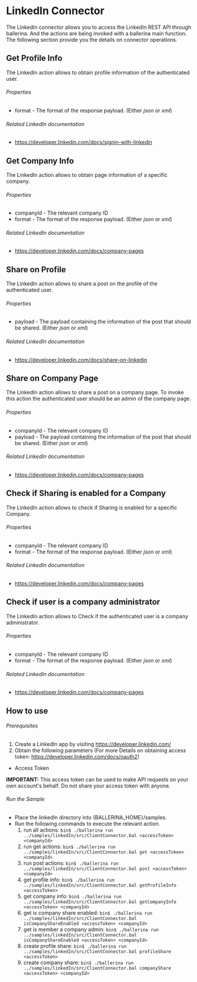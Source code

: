 # LinkedIn Connector
  The LinkedIn connector allows you to access the LinkedIn REST API through ballerina. And the actions are being invoked
  with a ballerina main function. The following section provide you the details on connector operations.

## Get Profile Info
  The LinkedIn action allows to obtain profile information of the authenticated user.

###### Properties
  * format - The format of the response payload. (Either _json_ or _xml_)

###### Related LinkedIn documentation
  * <https://developer.linkedin.com/docs/signin-with-linkedin>

## Get Company Info
 The LinkedIn action allows to obtain page information of a specific company.

###### Properties
  * companyId - The relevant company ID
  * format - The format of the response payload. (Either _json_ or _xml_)

###### Related LinkedIn documentation
  * <https://developer.linkedin.com/docs/company-pages>

## Share on Profile
 The LinkedIn action allows to share a post on the profile of the authenticated user.

###### Properties
  * payload - The payload containing the information of the post that should be shared. (Either _json_ or _xml_)

###### Related LinkedIn documentation
  * <https://developer.linkedin.com/docs/share-on-linkedin>

## Share on Company Page
  The LinkedIn action allows to share a post on a company page. To invoke this action the authenticated user should be an admin of the company page.

###### Properties
  * companyId - The relevant company ID
  * payload - The payload containing the information of the post that should be shared. (Either _json_ or _xml_)

###### Related LinkedIn documentation
  * <https://developer.linkedin.com/docs/company-pages>

## Check if Sharing is enabled for a Company
  The LinkedIn action allows to check if Sharing is enabled for a specific Company.

###### Properties
  * companyId - The relevant company ID
  * format - The format of the response payload. (Either _json_ or _xml_)

###### Related LinkedIn documentation
  * <https://developer.linkedin.com/docs/company-pages>

## Check if user is a company administrator
  The LinkedIn action allows to Check if the authenticated user is a company administrator.

###### Properties
  * companyId - The relevant company ID
  * format - The format of the response payload. (Either _json_ or _xml_)

###### Related LinkedIn documentation
  * <https://developer.linkedin.com/docs/company-pages>


## How to use

###### Prerequisites
1. Create a LinkedIn app by visiting <https://developer.linkedin.com/>
2. Obtain the following parameters  (For more Details on obtaining access token: <https://developer.linkedin.com/docs/oauth2>)
  * Access Token

   **IMPORTANT:** This access token can be used to make API requests on your own account's behalf. Do not share your access token with anyone.

###### Run the Sample
- Place the linkedIn directory into {BALLERINA_HOME}/samples.
- Run the following commands to execute the relevant action.
  1. run all actions:
  `bin$ ./ballerina run ../samples/linkedIn/src/ClientConnector.bal <accessToken> <companyId>`
  2. run get actions:
  `bin$ ./ballerina run ../samples/linkedIn/src/ClientConnector.bal get <accessToken> <companyId>`
  3. run post actions:
  `bin$ ./ballerina run ../samples/linkedIn/src/ClientConnector.bal post <accessToken> <companyId>`
  4. get profile info:
  `bin$ ./ballerina run ../samples/linkedIn/src/ClientConnector.bal getProfileInfo <accessToken>`
  5. get company info:
  `bin$ ./ballerina run ../samples/linkedIn/src/ClientConnector.bal getCompanyInfo <accessToken> <companyId>`
  6. get is company share enabled:
  `bin$ ./ballerina run ../samples/linkedIn/src/ClientConnector.bal isCompanyShareEnabled <accessToken> <companyId>`
  7. get is member a company admin:
  `bin$ ./ballerina run ../samples/linkedIn/src/ClientConnector.bal isCompanyShareEnabled <accessToken> <companyId>`
  8. create profile share:
  `bin$ ./ballerina run ../samples/linkedIn/src/ClientConnector.bal profileShare <accessToken>`
  9. create company share:
  `bin$ ./ballerina run ../samples/linkedIn/src/ClientConnector.bal companyShare <accessToken> <companyId>`
